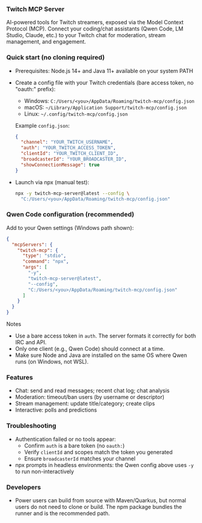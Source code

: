 ### Twitch MCP Server

AI-powered tools for Twitch streamers, exposed via the Model Context Protocol (MCP). Connect your coding/chat assistants (Qwen Code, LM Studio, Claude, etc.) to your Twitch chat for moderation, stream management, and engagement.

### Quick start (no cloning required)
- Prerequisites: Node.js 14+ and Java 11+ available on your system PATH
- Create a config file with your Twitch credentials (bare access token, no "oauth:" prefix):
  - Windows: `C:/Users/<you>/AppData/Roaming/twitch-mcp/config.json`
  - macOS: `~/Library/Application Support/twitch-mcp/config.json`
  - Linux: `~/.config/twitch-mcp/config.json`

  Example `config.json`:
  ```json
  {
    "channel": "YOUR_TWITCH_USERNAME",
    "auth": "YOUR_TWITCH_ACCESS_TOKEN",  
    "clientId": "YOUR_TWITCH_CLIENT_ID",
    "broadcasterId": "YOUR_BROADCASTER_ID",
    "showConnectionMessage": true
  }
  ```

- Launch via npx (manual test):
  ```bash
  npx -y twitch-mcp-server@latest --config \
    "C:/Users/<you>/AppData/Roaming/twitch-mcp/config.json"
  ```

### Qwen Code configuration (recommended)
Add to your Qwen settings (Windows path shown):
```json
{
  "mcpServers": {
    "twitch-mcp": {
      "type": "stdio",
      "command": "npx",
      "args": [
        "-y",
        "twitch-mcp-server@latest",
        "--config",
        "C:/Users/<you>/AppData/Roaming/twitch-mcp/config.json"
      ]
    }
  }
}
```

Notes
- Use a bare access token in `auth`. The server formats it correctly for both IRC and API.
- Only one client (e.g., Qwen Code) should connect at a time.
- Make sure Node and Java are installed on the same OS where Qwen runs (on Windows, not WSL).

### Features
- Chat: send and read messages; recent chat log; chat analysis
- Moderation: timeout/ban users (by username or descriptor)
- Stream management: update title/category; create clips
- Interactive: polls and predictions

### Troubleshooting
- Authentication failed or no tools appear:
  - Confirm `auth` is a bare token (no `oauth:`)
  - Verify `clientId` and scopes match the token you generated
  - Ensure `broadcasterId` matches your channel
- npx prompts in headless environments: the Qwen config above uses `-y` to run non-interactively

### Developers
- Power users can build from source with Maven/Quarkus, but normal users do not need to clone or build. The npm package bundles the runner and is the recommended path.
